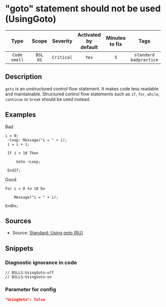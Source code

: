 # "goto" statement should not be used (UsingGoto)

| Type | Scope | Severity | Activated<br/>by default | Minutes<br/>to fix | Tags |
| :-: | :-: | :-: | :-: | :-: | :-: |
| `Code smell` | `BSL`<br/>`OS` | `Critical` | `Yes` | `5` | `standard`<br/>`badpractice` |

<!-- Блоки выше заполняются автоматически, не трогать -->
## Description

`goto` is an unstructured control flow statement. It makes code less readable and maintainable.
 Structured control flow statements such as `if`, `for`, `while`, `continue` or `break` should be used instead.

## Examples

Bad

```bsl
i = 0;
 ~loop: Message("i = " + i);
 i = i + 1;
 
 If i < 10 Then
 
     Goto ~Loop;
 
 EndIf;
```

Good

```bsl
For i = 0 to 10 Do
 
    Message("i = " + i);
 
EndDo;
```

## Sources
<!-- Необходимо указывать ссылки на все источники, из которых почерпнута информация для создания диагностики -->

* Source: [Standard: Using goto (RU)](https://its.1c.ru/db/v8std/content/547/hdoc/_top/)


## Snippets

<!-- Блоки ниже заполняются автоматически, не трогать -->
### Diagnostic ignorance in code

```bsl
// BSLLS:UsingGoto-off
// BSLLS:UsingGoto-on
```

### Parameter for config

```json
"UsingGoto": false
```
